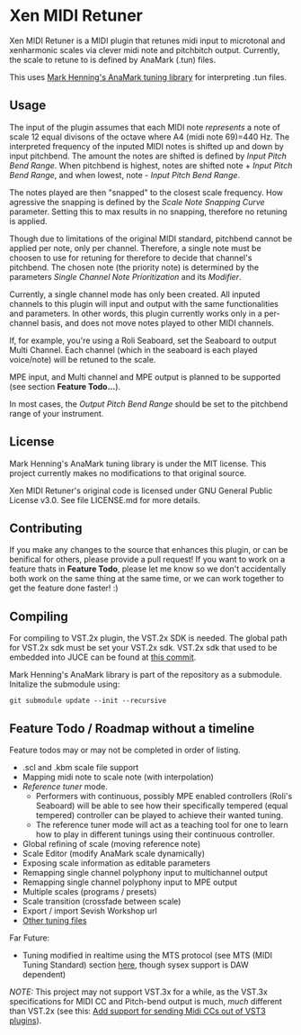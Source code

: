 # Xen MIDI Retuner

Xen MIDI Retuner is a MIDI plugin that retunes midi input to microtonal and xenharmonic scales via clever midi note and pitchbitch output.  Currently, the scale to retune to is defined by AnaMark (.tun) files.

This uses [Mark Henning's AnaMark tuning library](https://github.com/zardini123/AnaMark-Tuning-Library) for interpreting .tun files.

## Usage

The input of the plugin assumes that each MIDI note _represents_ a note of scale 12 equal divisons of the octave where A4 (midi note 69)=440 Hz.  The interpreted frequency of the inputed MIDI notes is shifted up and down by input pitchbend.  The amount the notes are shifted is defined by _Input Pitch Bend Range_.  When pitchbend is highest, notes are shifted note + _Input Pitch Bend Range_, and when lowest, note - _Input Pitch Bend Range_.  

The notes played are then "snapped" to the closest scale frequency.  How agressive the snapping is defined by the _Scale Note Snapping Curve_ parameter.  Setting this to max results in no snapping, therefore no retuning is applied.

Though due to limitations of the original MIDI standard, pitchbend cannot be applied per note, only per channel.  Therefore, a single note must be choosen to use for retuning for therefore to decide that channel's pitchbend.  The chosen note (the priority note) is determined by the parameters _Single Channel Note Prioritization_ and its _Modifier_.

Currently, a single channel mode has only been created.  All inputed channels to this plugin will input and output with the same functionalities and parameters.  In other words, this plugin currently works only in a per-channel basis, and does not move notes played to other MIDI channels.  

If, for example, you're using a Roli Seaboard, set the Seaboard to output Multi Channel.  Each channel (which in the seaboard is each played voice/note) will be retuned to the scale.

MPE input, and Multi channel and MPE output is planned to be supported (see section **Feature Todo...**).

In most cases, the _Output Pitch Bend Range_ should be set to the pitchbend range of your instrument.

## License

Mark Henning's AnaMark tuning library is under the MIT license.  This project currently makes no modifications to that original source.

Xen MIDI Retuner's original code is licensed under GNU General Public License v3.0.  See file LICENSE.md for more details.

## Contributing

If you make any changes to the source that enhances this plugin, or can be benifical for others, please provide a pull request!  If you want to work on a feature thats in **Feature Todo**, please let me know so we don't accidentally both work on the same thing at the same time, or we can work together to get the feature done faster!  :)

## Compiling
For compiling to VST.2x plugin, the VST.2x SDK is needed. The global path for VST.2x sdk must be set your VST.2x sdk. VST.2x sdk that used to be embedded into JUCE can be found at [this commit](https://github.com/WeAreROLI/JUCE/tree/8317738112ccceb2c58deac3e4bb167c62682916/modules/juce_audio_processors/format_types/VST3_SDK/pluginterfaces).

Mark Henning's AnaMark library is part of the repository as a submodule.  Initalize the submodule using:

`git submodule update --init --recursive`

## Feature Todo / Roadmap without a timeline
Feature todos may or may not be completed in order of listing.

- .scl and .kbm scale file support
- Mapping midi note to scale note (with interpolation)
- _Reference tuner_ mode.
  - Performers with continuous, possibly MPE enabled controllers (Roli's Seaboard) will be able to see how their specifically tempered (equal tempered) controller can be played to achieve their wanted tuning.
  - The reference tuner mode will act as a teaching tool for one to learn how to play in different tunings using their continuous controller.
- Global refining of scale (moving reference note)
- Scale Editor (modify AnaMark scale dynamically)
- Exposing scale information as editable parameters
- Remapping single channel polyphony input to multichannel output
- Remapping single channel polyphony input to MPE output
- Multiple scales (programs / presets)
- Scale transition (crossfade between scale)
- Export / import Sevish Workshop url
- [Other tuning files](https://hpi.zentral.zone/filetypes) 

Far Future:
- Tuning modified in realtime using the MTS protocol (see MTS (MIDI Tuning Standard) section [here](https://www.midi.org/articles-old/microtuning-and-alternative-intonation-systems), though sysex support is DAW dependent)

_NOTE:_ This project may not support VST.3x for a while, as the VST.3x specifications for MIDI CC and Pitch-bend output is much, _much_ different than VST.2x (see this: [Add support for sending Midi CCs out of VST3 plugins](https://forum.juce.com/t/add-support-for-sending-midi-ccs-out-of-vst3-plugins/35781)).
